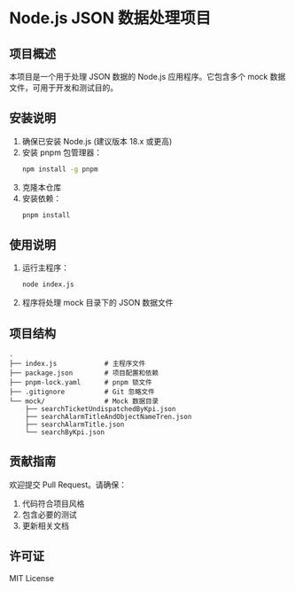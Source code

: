 # Node.js JSON 数据处理项目

## 项目概述
本项目是一个用于处理 JSON 数据的 Node.js 应用程序。它包含多个 mock 数据文件，可用于开发和测试目的。

## 安装说明
1. 确保已安装 Node.js (建议版本 18.x 或更高)
2. 安装 pnpm 包管理器：
   ```bash
   npm install -g pnpm
   ```
3. 克隆本仓库
4. 安装依赖：
   ```bash
   pnpm install
   ```

## 使用说明
1. 运行主程序：
   ```bash
   node index.js
   ```
2. 程序将处理 mock 目录下的 JSON 数据文件

## 项目结构
```
.
├── index.js            # 主程序文件
├── package.json        # 项目配置和依赖
├── pnpm-lock.yaml      # pnpm 锁文件
├── .gitignore          # Git 忽略文件
└── mock/               # Mock 数据目录
    ├── searchTicketUndispatchedByKpi.json
    ├── searchAlarmTitleAndObjectNameTren.json
    ├── searchAlarmTitle.json
    └── searchByKpi.json
```

## 贡献指南
欢迎提交 Pull Request。请确保：
1. 代码符合项目风格
2. 包含必要的测试
3. 更新相关文档

## 许可证
MIT License
